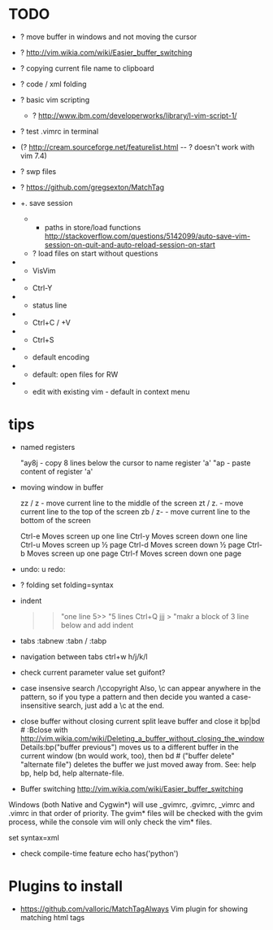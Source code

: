 
TODO
====

* ? move buffer in windows and not moving the cursor

* ? http://vim.wikia.com/wiki/Easier_buffer_switching

* ? copying current file name to clipboard

* ? code / xml folding

* ? basic vim scripting
    * ? http://www.ibm.com/developerworks/library/l-vim-script-1/

* ? test .vimrc in terminal

* (? http://cream.sourceforge.net/featurelist.html -- ? doesn't work with vim 7.4)

* ? swp files
* ? https://github.com/gregsexton/MatchTag
* +. save session
    * - paths in store/load functions
    http://stackoverflow.com/questions/5142099/auto-save-vim-session-on-quit-and-auto-reload-session-on-start
    * ? load files on start without questions
* + VisVim
* + Ctrl-Y
* + status line
* + Ctrl+C / +V
* + Ctrl+S
* + default encoding
* + default: open files for RW
* + edit with existing vim - default in context menu

tips
====

* named registers

    "ay8j   - copy 8 lines below the cursor to name register 'a'
    "ap     - paste content of register 'a'

* moving window in buffer

    zz / z<Enter> - move current line to the middle of the screen
    zt / z. - move current line to the top of the screen
    zb / z- - move current line to the bottom of the screen

    Ctrl-e Moves screen up one line
    Ctrl-y Moves screen down one line
    Ctrl-u Moves screen up ½ page
    Ctrl-d Moves screen down ½ page
    Ctrl-b Moves screen up one page
    Ctrl-f Moves screen down one page

* undo: u
  redo: <Ctrl-R>

* ? folding
  set folding=syntax

* indent
  >> "one line
  5>> "5 lines
  Ctrl+Q jjj > "makr a block of 3 line below and add indent

* tabs
  :tabnew 
  :tabn / :tabp

* navigation between tabs
   ctrl+w h/j/k/l

* check current parameter value
   set guifont?

* case insensive search
	/\ccopyright
	Also, \c can appear anywhere in the pattern, so if you type a pattern and then decide you wanted a case-insensitive search, just add a \c at the end.


* close buffer without closing current split
leave buffer and close it 
	bp|bd # 
    :Bclose
    with http://vim.wikia.com/wiki/Deleting_a_buffer_without_closing_the_window
	Details:bp("buffer previous") moves us to a different buffer in the current window (bn would work, too), then bd # ("buffer delete" "alternate file") deletes the buffer we just moved away from. See: help bp, help bd, help alternate-file.

* Buffer switching 
  http://vim.wikia.com/wiki/Easier_buffer_switching


Windows (both Native and Cygwin*) will use _gvimrc, .gvimrc, _vimrc and .vimrc in that order of priority. The gvim* files will be checked with the gvim process, while the console vim will only check the vim* files.

set syntax=xml

* check compile-time feature
   echo has('python')

Plugins to install
==================

* https://github.com/valloric/MatchTagAlways Vim plugin for showing matching html tags







